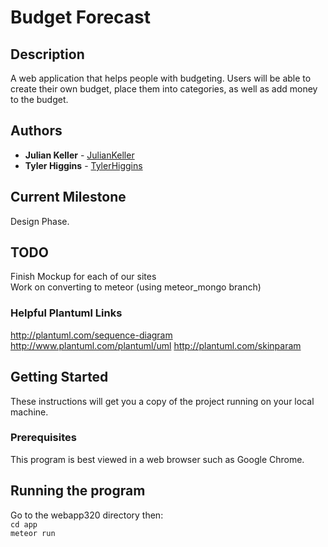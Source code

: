 # Budget Forecast
## Description
A web application that helps people with budgeting.  Users will be able to create their own budget, place them into categories, as well as add money to the budget.

## Authors

* **Julian Keller**  - [JulianKeller](https://github.com/JulianKeller)
* **Tyler Higgins**  - [TylerHiggins](https://github.com/tylerhiggins)

## Current Milestone
Design Phase.

## TODO
Finish Mockup for each of our sites<br/>
Work on converting to meteor (using meteor_mongo branch)

### Helpful Plantuml Links
http://plantuml.com/sequence-diagram
http://www.plantuml.com/plantuml/uml
http://plantuml.com/skinparam

## Getting Started

These instructions will get you a copy of the project running on your local machine.

### Prerequisites

This program is best viewed in a web browser such as Google Chrome.

## Running the program

Go to the webapp320 directory then:<br/>
`cd app`<br/>
`meteor run`

